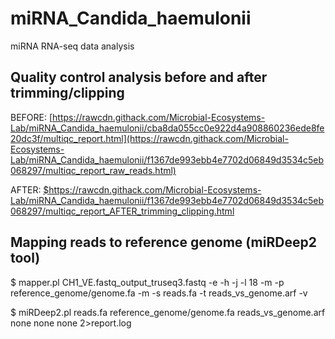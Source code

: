 # miRNA_Candida_haemulonii

miRNA RNA-seq data analysis

## Quality control analysis before and after trimming/clipping

BEFORE:
[https://rawcdn.githack.com/Microbial-Ecosystems-Lab/miRNA_Candida_haemulonii/cba8da055cc0e922d4a908860236ede8fe20dc3f/multiqc_report.html](https://rawcdn.githack.com/Microbial-Ecosystems-Lab/miRNA_Candida_haemulonii/f1367de993ebb4e7702d06849d3534c5eb068297/multiqc_report_raw_reads.html)

AFTER:
[$](https://rawcdn.githack.com/Microbial-Ecosystems-Lab/miRNA_Candida_haemulonii/f1367de993ebb4e7702d06849d3534c5eb068297/multiqc_report_AFTER_trimming_clipping.html)https://rawcdn.githack.com/Microbial-Ecosystems-Lab/miRNA_Candida_haemulonii/f1367de993ebb4e7702d06849d3534c5eb068297/multiqc_report_AFTER_trimming_clipping.html


## Mapping reads to reference genome (miRDeep2 tool)

$ mapper.pl CH1_VE.fastq_output_truseq3.fastq -e -h -j -l 18 -m -p reference_genome/genome.fa -m -s reads.fa -t reads_vs_genome.arf -v

$ miRDeep2.pl reads.fa reference_genome/genome.fa reads_vs_genome.arf none none none 2>report.log
